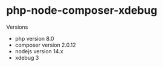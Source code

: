 # php-node-composer-xdebug
Versions
 - php version 8.0
 - composer version 2.0.12
 - nodejs version 14.x
 - xdebug 3
